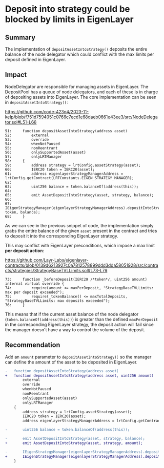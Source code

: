 # Deposit into strategy could be blocked by limits in EigenLayer

## Summary

The implementation of `depositAssetIntoStrategy()` deposits the entire balance of the node delegator which could conflict with the max limits per deposit defined in EigenLayer.

## Impact

NodeDelegator are responsible for managing assets in EigenLayer. The DepositPool has a queue of node delegators, and each of these is in charge of depositing assets into EigenLayer. The core implementation can be seen in `depositAssetIntoStrategy()`:

https://github.com/code-423n4/2023-11-kelp/blob/f751d7594051c0766c7ecd1e68daeb0661e43ee3/src/NodeDelegator.sol#L51-L68

```solidity
51:     function depositAssetIntoStrategy(address asset)
52:         external
53:         override
54:         whenNotPaused
55:         nonReentrant
56:         onlySupportedAsset(asset)
57:         onlyLRTManager
58:     {
59:         address strategy = lrtConfig.assetStrategy(asset);
60:         IERC20 token = IERC20(asset);
61:         address eigenlayerStrategyManagerAddress = lrtConfig.getContract(LRTConstants.EIGEN_STRATEGY_MANAGER);
62: 
63:         uint256 balance = token.balanceOf(address(this));
64: 
65:         emit AssetDepositIntoStrategy(asset, strategy, balance);
66: 
67:         IEigenStrategyManager(eigenlayerStrategyManagerAddress).depositIntoStrategy(IStrategy(strategy), token, balance);
68:     }
```

As we can see in the previous snippet of code, the implementation simply grabs the entire balance of the given `asset` present in the contract and tries to deposit it into the corresponding EigenLayer strategy.

This may conflict with EigenLayer preconditions, which impose a max limit **per deposit action**:

https://github.com/Layr-Labs/eigenlayer-contracts/blob/0139d6213927c0a7812578899ddd3dda58051928/src/contracts/strategies/StrategyBaseTVLLimits.sol#L73-L76

```solidity
73:     function _beforeDeposit(IERC20 /*token*/, uint256 amount) internal virtual override {
74:         require(amount <= maxPerDeposit, "StrategyBaseTVLLimits: max per deposit exceeded");
75:         require(_tokenBalance() <= maxTotalDeposits, "StrategyBaseTVLLimits: max deposits exceeded");
76:     }
```

This means that if the current asset balance of the node delegator (`token.balanceOf(address(this))`) is greater than the defined `maxPerDeposit` in the corresponding EigenLayer strategy, the deposit action will fail since the manager doesn't have a way to control the volume of the deposit.

## Recommendation

Add an `amount` parameter to `depositAssetIntoStrategy()` so the manager can define the amount of the asset to be deposited in EigenLayer.

```diff
-   function depositAssetIntoStrategy(address asset)
+   function depositAssetIntoStrategy(address asset, uint256 amount)
        external
        override
        whenNotPaused
        nonReentrant
        onlySupportedAsset(asset)
        onlyLRTManager
    {
        address strategy = lrtConfig.assetStrategy(asset);
        IERC20 token = IERC20(asset);
        address eigenlayerStrategyManagerAddress = lrtConfig.getContract(LRTConstants.EIGEN_STRATEGY_MANAGER);

-       uint256 balance = token.balanceOf(address(this));

-       emit AssetDepositIntoStrategy(asset, strategy, balance);
+       emit AssetDepositIntoStrategy(asset, strategy, amount);

-       IEigenStrategyManager(eigenlayerStrategyManagerAddress).depositIntoStrategy(IStrategy(strategy), token, balance);
+       IEigenStrategyManager(eigenlayerStrategyManagerAddress).depositIntoStrategy(IStrategy(strategy), token, amount);
    }
```
